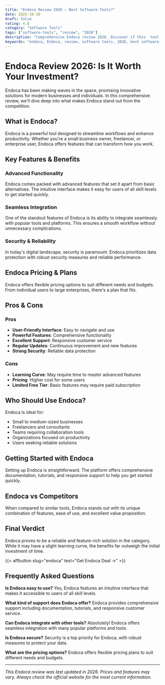 ```yaml
---
title: "Endoca Review 2026 – Best Software Tools?"
date: 2025-10-30
draft: false
rating: 4.8
category: "Software Tools"
tags: ["software-tools", "review", "2026"]
description: "Comprehensive Endoca review 2026. Discover if this  tool is the best choice for your needs."
keywords: "endoca, Endoca, review, software tools, 2026, best software tools"
---
```


# Endoca Review 2026: Is It Worth Your Investment?

Endoca has been making waves in the  space, promising innovative solutions for modern businesses and individuals. In this comprehensive review, we'll dive deep into what makes Endoca stand out from the competition.

## What is Endoca?

Endoca is a powerful  tool designed to streamline workflows and enhance productivity. Whether you're a small business owner, freelancer, or enterprise user, Endoca offers features that can transform how you work.

## Key Features & Benefits

### Advanced Functionality
Endoca comes packed with advanced features that set it apart from basic alternatives. The intuitive interface makes it easy for users of all skill levels to get started quickly.

### Seamless Integration
One of the standout features of Endoca is its ability to integrate seamlessly with popular tools and platforms. This ensures a smooth workflow without unnecessary complications.

### Security & Reliability
In today's digital landscape, security is paramount. Endoca prioritizes data protection with robust security measures and reliable performance.

## Endoca Pricing & Plans

Endoca offers flexible pricing options to suit different needs and budgets. From individual users to large enterprises, there's a plan that fits.

## Pros & Cons

### Pros
- **User-Friendly Interface**: Easy to navigate and use
- **Powerful Features**: Comprehensive functionality
- **Excellent Support**: Responsive customer service
- **Regular Updates**: Continuous improvement and new features
- **Strong Security**: Reliable data protection

### Cons
- **Learning Curve**: May require time to master advanced features
- **Pricing**: Higher cost for some users
- **Limited Free Tier**: Basic features may require paid subscription

## Who Should Use Endoca?

Endoca is ideal for:
- Small to medium-sized businesses
- Freelancers and consultants
- Teams requiring collaboration tools
- Organizations focused on productivity
- Users seeking reliable  solutions

## Getting Started with Endoca

Setting up Endoca is straightforward. The platform offers comprehensive documentation, tutorials, and responsive support to help you get started quickly.

## Endoca vs Competitors

When compared to similar tools, Endoca stands out with its unique combination of features, ease of use, and excellent value proposition.

## Final Verdict

Endoca proves to be a reliable and feature-rich solution in the  category. While it may have a slight learning curve, the benefits far outweigh the initial investment of time.

{{< affbutton slug="endoca" text="Get Endoca Deal →" >}}

## Frequently Asked Questions

**Is Endoca easy to use?**
Yes, Endoca features an intuitive interface that makes it accessible to users of all skill levels.

**What kind of support does Endoca offer?**
Endoca provides comprehensive support including documentation, tutorials, and responsive customer service.

**Can Endoca integrate with other tools?**
Absolutely! Endoca offers seamless integration with many popular platforms and tools.

**Is Endoca secure?**
Security is a top priority for Endoca, with robust measures to protect your data.

**What are the pricing options?**
Endoca offers flexible pricing plans to suit different needs and budgets.

---

*This Endoca review was last updated in 2026. Prices and features may vary. Always check the official website for the most current information.*
